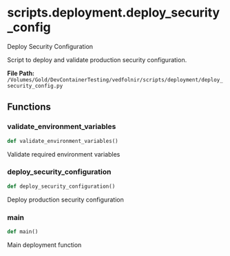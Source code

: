 # scripts.deployment.deploy_security_config

Deploy Security Configuration

Script to deploy and validate production security configuration.

**File Path:** `/Volumes/Gold/DevContainerTesting/vedfolnir/scripts/deployment/deploy_security_config.py`

## Functions

### validate_environment_variables

```python
def validate_environment_variables()
```

Validate required environment variables

### deploy_security_configuration

```python
def deploy_security_configuration()
```

Deploy production security configuration

### main

```python
def main()
```

Main deployment function

